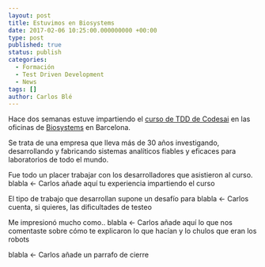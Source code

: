 ```yaml
---
layout: post
title: Estuvimos en Biosystems
date: 2017-02-06 10:25:00.000000000 +00:00
type: post
published: true
status: publish
categories:
  - Formación
  - Test Driven Development
  - News
tags: []
author: Carlos Blé
---
```


Hace dos semanas estuve impartiendo el [curso de TDD de Codesai](http://www.codesai.com/curso-de-tdd/) en las oficinas de [Biosystems](http://www.biosystems.es/) en Barcelona.

Se trata de una empresa que lleva más de 30 años investigando, desarrollando y fabricando sistemas analíticos fiables y eficaces para laboratorios de todo el mundo. 

Fue todo un placer trabajar con los desarrolladores que asistieron al curso. blabla <- Carlos añade aquí tu experiencia impartiendo el curso

El tipo de trabajo que desarrollan supone un desafío para blabla <- Carlos cuenta, si quieres, las dificultades de testeo

Me impresionó mucho como.. blabla <- Carlos añade aquí lo que nos comentaste sobre cómo te explicaron lo que hacían y lo chulos que eran los robots

blabla <- Carlos añade un parrafo de cierre

